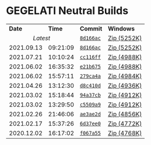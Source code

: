 # GEGELATI Neutral Builds 

<table>
<tr><td><b>Date</b></td><td><b>Time</b></td><td><b>Commit</b></td><td><b>Windows</b></td></tr>
<tr><td colspan='2'><div align='center'><i>Latest</i></div></td><td><a href="https://github.com/gegelati/gegelati/commit/8d166ac7b70c069def7e998fdee8877bdf05d3d6"><code>8d166ac</code></a></td><td><a href="./gegelatilib-latest-develop.zip">Zip (5252K)</a></td></tr>
<tr><td>2021.09.13</td><td>09:21:09</td><td><a href="https://github.com/gegelati/gegelati/commit/8d166ac7b70c069def7e998fdee8877bdf05d3d6"><code>8d166ac</code></a></td><td><a href="./gegelatilib-0.6.0.20210913092109.zip">Zip (5252K)</a></td></tr>
<tr><td>2021.07.21</td><td>10:10:24</td><td><a href="https://github.com/gegelati/gegelati/commit/cc116ff44b4137b138cbbe8e89e83510b13e2c7f"><code>cc116ff</code></a></td><td><a href="./gegelatilib-0.6.0.20210721101024.zip">Zip (4988K)</a></td></tr>
<tr><td>2021.06.02</td><td>16:35:32</td><td><a href="https://github.com/gegelati/gegelati/commit/e21b675a0cd1ccd08f4157db4826ae315e708439"><code>e21b675</code></a></td><td><a href="./gegelatilib-0.6.0.20210602163532.zip">Zip (4988K)</a></td></tr>
<tr><td>2021.06.02</td><td>15:57:11</td><td><a href="https://github.com/gegelati/gegelati/commit/279ca4aff927750864eea9054e9ef77ddbc407d5"><code>279ca4a</code></a></td><td><a href="./gegelatilib-0.5.1.20210602155711.zip">Zip (4984K)</a></td></tr>
<tr><td>2021.04.26</td><td>13:12:30</td><td><a href="https://github.com/gegelati/gegelati/commit/d8c410d9cf57c3cf078f6bb960ed42b08a128fd7"><code>d8c410d</code></a></td><td><a href="./gegelatilib-0.5.1.20210426131230.zip">Zip (4936K)</a></td></tr>
<tr><td>2021.03.02</td><td>15:18:44</td><td><a href="https://github.com/gegelati/gegelati/commit/94a37cb75da670a0596d370fb5a4f0f1bd134305"><code>94a37cb</code></a></td><td><a href="./gegelatilib-0.5.1.20210302151844.zip">Zip (4912K)</a></td></tr>
<tr><td>2021.03.02</td><td>13:29:50</td><td><a href="https://github.com/gegelati/gegelati/commit/c5509a92a3d3ac429b42b063bfb2e00077fef573"><code>c5509a9</code></a></td><td><a href="./gegelatilib-0.5.1.20210302132950.zip">Zip (4912K)</a></td></tr>
<tr><td>2021.02.26</td><td>21:46:06</td><td><a href="https://github.com/gegelati/gegelati/commit/ae3ae2dcbb8682620c97e325cdffc9b292f71e11"><code>ae3ae2d</code></a></td><td><a href="./gegelatilib-0.5.1.20210226214606.zip">Zip (4856K)</a></td></tr>
<tr><td>2021.02.17</td><td>15:37:26</td><td><a href="https://github.com/gegelati/gegelati/commit/6d37ee0a39205ad847c709e7d7a017e5263886d3"><code>6d37ee0</code></a></td><td><a href="./gegelatilib-0.5.1.20210217153726.zip">Zip (4772K)</a></td></tr>
<tr><td>2020.12.02</td><td>16:17:02</td><td><a href="https://github.com/gegelati/gegelati/commit/f067a5522a50058bd33539edf6e43018864efe52"><code>f067a55</code></a></td><td><a href="./gegelatilib-0.5.1.20201202161702.zip">Zip (4768K)</a></td></tr>
</table>
